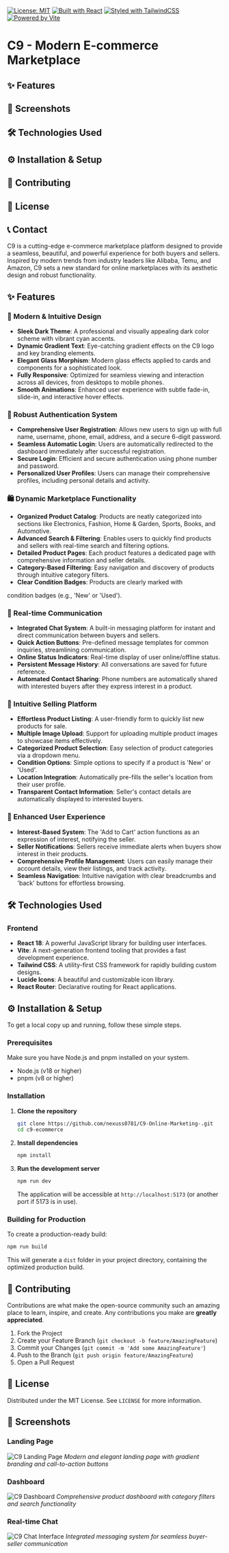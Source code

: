 [![License: MIT](https://img.shields.io/badge/License-MIT-yellow.svg)](https://opensource.org/licenses/MIT)
[![Built with React](https://img.shields.io/badge/Built%20with-React-61DAFB?logo=react&logoColor=white)](https://react.dev/)
[![Styled with TailwindCSS](https://img.shields.io/badge/Styled%20with-TailwindCSS-06B6D4?logo=tailwindcss&logoColor=white)](https://tailwindcss.com/)
[![Powered by Vite](https://img.shields.io/badge/Powered%20by-Vite-646CFF?logo=vite&logoColor=white)](https://vitejs.dev/)

# C9 - Modern E-commerce Marketplace


## ✨ Features

## 📸 Screenshots

## 🛠️ Technologies Used

## ⚙️ Installation & Setup

## 🤝 Contributing

## 📄 License

## 📞 Contact



C9 is a cutting-edge e-commerce marketplace platform designed to provide a seamless, beautiful, and powerful experience for both buyers and sellers. Inspired by modern trends from industry leaders like Alibaba, Temu, and Amazon, C9 sets a new standard for online marketplaces with its aesthetic design and robust functionality.

## ✨ Features

### 🎨 Modern & Intuitive Design
- **Sleek Dark Theme**: A professional and visually appealing dark color scheme with vibrant cyan accents.
- **Dynamic Gradient Text**: Eye-catching gradient effects on the C9 logo and key branding elements.
- **Elegant Glass Morphism**: Modern glass effects applied to cards and components for a sophisticated look.
- **Fully Responsive**: Optimized for seamless viewing and interaction across all devices, from desktops to mobile phones.
- **Smooth Animations**: Enhanced user experience with subtle fade-in, slide-in, and interactive hover effects.

### 🔐 Robust Authentication System
- **Comprehensive User Registration**: Allows new users to sign up with full name, username, phone, email, address, and a secure 6-digit password.
- **Seamless Automatic Login**: Users are automatically redirected to the dashboard immediately after successful registration.
- **Secure Login**: Efficient and secure authentication using phone number and password.
- **Personalized User Profiles**: Users can manage their comprehensive profiles, including personal details and activity.

### 🛍️ Dynamic Marketplace Functionality
- **Organized Product Catalog**: Products are neatly categorized into sections like Electronics, Fashion, Home & Garden, Sports, Books, and Automotive.
- **Advanced Search & Filtering**: Enables users to quickly find products and sellers with real-time search and filtering options.
- **Detailed Product Pages**: Each product features a dedicated page with comprehensive information and seller details.
- **Category-Based Filtering**: Easy navigation and discovery of products through intuitive category filters.
- **Clear Condition Badges**: Products are clearly marked with


condition badges (e.g., 'New' or 'Used').

### 💬 Real-time Communication
- **Integrated Chat System**: A built-in messaging platform for instant and direct communication between buyers and sellers.
- **Quick Action Buttons**: Pre-defined message templates for common inquiries, streamlining communication.
- **Online Status Indicators**: Real-time display of user online/offline status.
- **Persistent Message History**: All conversations are saved for future reference.
- **Automated Contact Sharing**: Phone numbers are automatically shared with interested buyers after they express interest in a product.

### 🏪 Intuitive Selling Platform
- **Effortless Product Listing**: A user-friendly form to quickly list new products for sale.
- **Multiple Image Upload**: Support for uploading multiple product images to showcase items effectively.
- **Categorized Product Selection**: Easy selection of product categories via a dropdown menu.
- **Condition Options**: Simple options to specify if a product is 'New' or 'Used'.
- **Location Integration**: Automatically pre-fills the seller's location from their user profile.
- **Transparent Contact Information**: Seller's contact details are automatically displayed to interested buyers.

### 🎯 Enhanced User Experience
- **Interest-Based System**: The 'Add to Cart' action functions as an expression of interest, notifying the seller.
- **Seller Notifications**: Sellers receive immediate alerts when buyers show interest in their products.
- **Comprehensive Profile Management**: Users can easily manage their account details, view their listings, and track activity.
- **Seamless Navigation**: Intuitive navigation with clear breadcrumbs and 'back' buttons for effortless browsing.

## 🛠️ Technologies Used

### Frontend
- **React 18**: A powerful JavaScript library for building user interfaces.
- **Vite**: A next-generation frontend tooling that provides a fast development experience.
- **Tailwind CSS**: A utility-first CSS framework for rapidly building custom designs.
- **Lucide Icons**: A beautiful and customizable icon library.
- **React Router**: Declarative routing for React applications.

## ⚙️ Installation & Setup

To get a local copy up and running, follow these simple steps.

### Prerequisites

Make sure you have Node.js and pnpm installed on your system.
- Node.js (v18 or higher)
- pnpm (v8 or higher)

### Installation

1. **Clone the repository**
   ```bash
   git clone https://github.com/nexuss0781/C9-Online-Marketing-.git
   cd c9-ecommerce
   ```

2. **Install dependencies**
   ```bash
   npm install
   ```

3. **Run the development server**
   ```bash
   npm run dev
   ```
   The application will be accessible at `http://localhost:5173` (or another port if 5173 is in use).

### Building for Production

To create a production-ready build:

```bash
npm run build
```

This will generate a `dist` folder in your project directory, containing the optimized production build.

## 🤝 Contributing

Contributions are what make the open-source community such an amazing place to learn, inspire, and create. Any contributions you make are **greatly appreciated**.

1. Fork the Project
2. Create your Feature Branch (`git checkout -b feature/AmazingFeature`)
3. Commit your Changes (`git commit -m 'Add some AmazingFeature'`)
4. Push to the Branch (`git push origin feature/AmazingFeature`)
5. Open a Pull Request

## 📄 License

Distributed under the MIT License. See `LICENSE` for more information.

## 📸 Screenshots

### Landing Page
![C9 Landing Page](https://private-us-east-1.manuscdn.com/sessionFile/YBefiJrJjPWYBhHziXYSVj/sandbox/DjltwGA60THKScWvM79dqT-images_1752884915239_na1fn_L2hvbWUvdWJ1bnR1L2M5X3dlYnNpdGVfYXJjaGl2ZS9zY3JlZW5zaG90cy9jOV9sYW5kaW5nX3BhZ2U.png?Policy=eyJTdGF0ZW1lbnQiOlt7IlJlc291cmNlIjoiaHR0cHM6Ly9wcml2YXRlLXVzLWVhc3QtMS5tYW51c2Nkbi5jb20vc2Vzc2lvbkZpbGUvWUJlZmlKckpqUFdZQmhIemlYWVNWai9zYW5kYm94L0RqbHR3R0E2MFRIS1NjV3ZNNzlkcVQtaW1hZ2VzXzE3NTI4ODQ5MTUyMzlfbmExZm5fTDJodmJXVXZkV0oxYm5SMUwyTTVYM2RsWW5OcGRHVmZZWEpqYUdsMlpTOXpZM0psWlc1emFHOTBjeTlqT1Y5c1lXNWthVzVuWDNCaFoyVS5wbmciLCJDb25kaXRpb24iOnsiRGF0ZUxlc3NUaGFuIjp7IkFXUzpFcG9jaFRpbWUiOjE3OTg3NjE2MDB9fX1dfQ__&Key-Pair-Id=K2HSFNDJXOU9YS&Signature=MQPj4s48lt8SiJdWiXwBFHp5qFDQaD9vG4ei-ADEaGT8xpbOoGgrreIR2zYtITt8e-deJR8DTKbwyFJkm8g86KASkTBrKBlKPu1AK~~d~j9Mt0GBhoo7lJBdISl7G99htR9USJTZ~RBhXEGHFLgHDQDIYc477pzE2~pd9sOVQZsPDQzCi4YdP~OXDy3dPPp2lVlnlhM1Z64JdLZX~6XabtALD1LV-qrr-Bbc0vID~A-54IOY1TlDTp8na~GAzS88CC1E00H5wuYVGs~kxyTr8iXAeohW~aSXg0w2yTiTDI5pepFmj4vk~rjKHtREjax6SmvFJgk2ISnlBQh6k7sx6Q__)
*Modern and elegant landing page with gradient branding and call-to-action buttons*

### Dashboard
![C9 Dashboard](https://private-us-east-1.manuscdn.com/sessionFile/YBefiJrJjPWYBhHziXYSVj/sandbox/DjltwGA60THKScWvM79dqT-images_1752884915305_na1fn_L2hvbWUvdWJ1bnR1L2M5X3dlYnNpdGVfYXJjaGl2ZS9zY3JlZW5zaG90cy9jOV9kYXNoYm9hcmQ.png?Policy=eyJTdGF0ZW1lbnQiOlt7IlJlc291cmNlIjoiaHR0cHM6Ly9wcml2YXRlLXVzLWVhc3QtMS5tYW51c2Nkbi5jb20vc2Vzc2lvbkZpbGUvWUJlZmlKckpqUFdZQmhIemlYWVNWai9zYW5kYm94L0RqbHR3R0E2MFRIS1NjV3ZNNzlkcVQtaW1hZ2VzXzE3NTI4ODQ5MTUzMDVfbmExZm5fTDJodmJXVXZkV0oxYm5SMUwyTTVYM2RsWW5OcGRHVmZZWEpqYUdsMlpTOXpZM0psWlc1emFHOTBjeTlqT1Y5a1lYTm9ZbTloY21RLnBuZyIsIkNvbmRpdGlvbiI6eyJEYXRlTGVzc1RoYW4iOnsiQVdTOkVwb2NoVGltZSI6MTc5ODc2MTYwMH19fV19&Key-Pair-Id=K2HSFNDJXOU9YS&Signature=g8JZmD9eCQZPRAs7rvcqWcA3LZRbT7TRakB3bCa2D3wdvcDaOgvkvOhki3qe4shHCdq9rbKf9cZVihttsbXTW-7eLH0bcH~agzadYQCiXO6zV8PDu2Z3rJ5ktdG9IYy1ho6LSUPigQF0XwNIN8f6sQybeqBVYEmPfE~f4FpbNxFHLh6rc7ur9NQyY6OGdj545KRtFZp-7yzLj4Y7Om97EBOCag7YfewuurcfPeCJ2Gqafb8Vk2cADKsvE0w0ahceejsQbMMLF~U2skjzfEHPwgboe8QH7fCwlu4zqJJIYBKsYmjq9Oloyx6-HKTOffzi-cMc4dqHc08S04ZXq7MXJg__)
*Comprehensive product dashboard with category filters and search functionality*

### Real-time Chat
![C9 Chat Interface](https://private-us-east-1.manuscdn.com/sessionFile/YBefiJrJjPWYBhHziXYSVj/sandbox/DjltwGA60THKScWvM79dqT-images_1752884915306_na1fn_L2hvbWUvdWJ1bnR1L2M5X3dlYnNpdGVfYXJjaGl2ZS9zY3JlZW5zaG90cy9jOV9jaGF0.png?Policy=eyJTdGF0ZW1lbnQiOlt7IlJlc291cmNlIjoiaHR0cHM6Ly9wcml2YXRlLXVzLWVhc3QtMS5tYW51c2Nkbi5jb20vc2Vzc2lvbkZpbGUvWUJlZmlKckpqUFdZQmhIemlYWVNWai9zYW5kYm94L0RqbHR3R0E2MFRIS1NjV3ZNNzlkcVQtaW1hZ2VzXzE3NTI4ODQ5MTUzMDZfbmExZm5fTDJodmJXVXZkV0oxYm5SMUwyTTVYM2RsWW5OcGRHVmZZWEpqYUdsMlpTOXpZM0psWlc1emFHOTBjeTlqT1Y5amFHRjAucG5nIiwiQ29uZGl0aW9uIjp7IkRhdGVMZXNzVGhhbiI6eyJBV1M6RXBvY2hUaW1lIjoxNzk4NzYxNjAwfX19XX0_&Key-Pair-Id=K2HSFNDJXOU9YS&Signature=Zjb~dadjInxBVIYFNdesey98cnxD213iUUeZb2sFflan~S0D1hB-egjobEElRzed67EC9i2hOMlRytMskau4L0CZb8rKodxds74wf6VZ9bbFUYaeB8sem5NfXSAzs61EFNotXpPtn2bMwhY53Yt-HGiw~RhqqNwY5N9F8yGKBu0-ia7O2CYup2jHO857w9uIFRJBEQs2Zu6yPdK8aA7hmizReZg08Ss9WC6Z-V1TY9qIpeSZjEgw3N650mbV-DERH6ubDCmowNWeBOyyKTalooMhtjmIKa2ARSzr0J02Od5WzUkmkya5zMJyWTzPp87e0iZbdXGe9S4CwRDlzsN3Pg__)
*Integrated messaging system for seamless buyer-seller communication*

